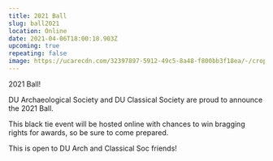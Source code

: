 ```yaml
---
title: 2021 Ball
slug: ball2021
location: Online
date: 2021-04-06T18:00:18.903Z
upcoming: true
repeating: false
image: https://ucarecdn.com/32397897-5912-49c5-8a48-f800bb3f18ea/-/crop/1208x1207/34,449/-/preview/
---
```

2021 Ball!

DU Archaeological Society and DU Classical Society are proud to announce the 2021 Ball. 

This black tie event will be hosted online with chances to win bragging rights for awards, so be sure to come prepared. 

This is open to DU Arch and Classical Soc friends!